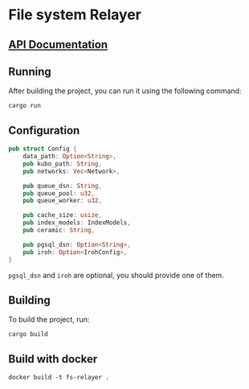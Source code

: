 # File system Relayer

## [API Documentation](./api.md)

## Running
After building the project, you can run it using the following command:

```shell
cargo run
```

## Configuration


```rust
pub struct Config {
    data_path: Option<String>,
    pub kubo_path: String,
    pub networks: Vec<Network>,

    pub queue_dsn: String,
    pub queue_pool: u32,
    pub queue_worker: u32,

    pub cache_size: usize,
    pub index_models: IndexModels,
    pub ceramic: String,

    pub pgsql_dsn: Option<String>,
    pub iroh: Option<IrohConfig>,
}
```

`pgsql_dsn` and `iroh` are optional, you should provide one of them.

## Building

To build the project, run:

```shell
cargo build
```

## Build with docker

```shell
docker build -t fs-relayer .
```